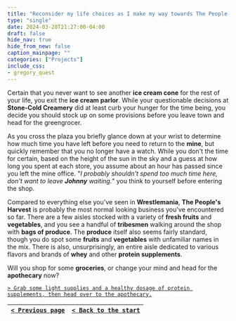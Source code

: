 ```yaml
---
title: "Reconsider my life choices as I make my way towards The People's Harvest."
type: "single"
date: 2024-03-28T21:27:00-04:00
draft: false
hide_nav: true
hide_from_new: false
caption_mainpage: ""
categories: ["Projects"]
include_css:
- gregory_quest
---
```


Certain that you never want to see another **ice cream cone** for the rest of your life, you exit the **ice cream parlor**. While your questionable decisions at **Stone-Cold Creamery** did at least curb your hunger for the time being, you decide you should stock up on some provisions before you leave town and head for the greengrocer.

As you cross the plaza you briefly glance down at your wrist to determine how much time you have left before you need to return to the **mine**, but quickly remember that you no longer have a watch. While you don't the time for certain, based on the height of the sun in the sky and a guess at how long you spent at each store, you assume about an hour has passed since you left the mine office. "*I probably shouldn't spend too much time here, don't want to leave **Johnny** waiting.*" you think to yourself before entering the shop.

Compared to everything else you've seen in **Wrestlemania**, **The People's Harvest** is probably the most normal looking business you've encountered so far. There are a few aisles stocked with a variety of **fresh fruits** and **vegetables**, and you see a handful of **tribesmen** walking around the shop with **bags of produce**. The **produce** itself also seems fairly standard, though you do spot some **fruits** and **vegetables** with unfamiliar names in the mix. There is also, unsurprisingly, an entire aisle dedicated to various flavors and brands of **whey** and other **protein supplements**.

Will you shop for some **groceries**, or change your mind and head for the **apothecary** now?

[``> Grab some light supplies and a healthy dosage of protein supplements, then head over to the apothecary.``](../83)

|[``< Previous page``](../81)|[``< Back to the start``](../)|
|---|---|
